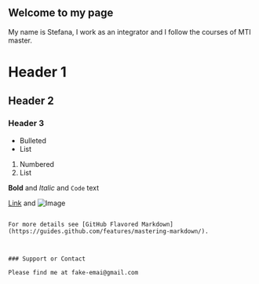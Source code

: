 ## Welcome to my page

My name is Stefana, I work as an integrator and I follow the courses of MTI master.

# Header 1
## Header 2
### Header 3

- Bulleted
- List

1. Numbered
2. List

**Bold** and _Italic_ and `Code` text

[Link](url) and ![Image](src)
```

For more details see [GitHub Flavored Markdown](https://guides.github.com/features/mastering-markdown/).



### Support or Contact

Please find me at fake-emai@gmail.com

